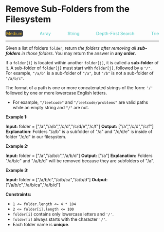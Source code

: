 # Remove Sub-Folders from the Filesystem

<div style="display: flex; justify-content: space-between; align-items: center">
<div style="color: #fac31d;
padding: 2px; background-color: #3a3f4b; border-radius: 5px;">Medium</div>
<div style="color: #46c6c2">Array</div>
<div style="color: #46c6c2">String</div>
<div style="color: #46c6c2">Depth-First Search</div>
<div style="color: #46c6c2">Trie</div>
</div>

---

Given a list of folders `folder`, return _the folders after removing all **sub-folders** in those folders_. You may return the answer in **any order**.

If a `folder[i]` is located within another `folder[j]`, it is called a **sub-folder** of it. A sub-folder of `folder[j]` must start with `folder[j]`, followed by a `"/"`. For example, `"/a/b"` is a sub-folder of `"/a"`, but `"/b"` is not a sub-folder of `"/a/b/c"`.

The format of a path is one or more concatenated strings of the form: `'/'` followed by one or more lowercase English letters.

*   For example, `"/leetcode"` and `"/leetcode/problems"` are valid paths while an empty string and `"/"` are not.

**Example 1:**

**Input:** folder = \["/a","/a/b","/c/d","/c/d/e","/c/f"\]
**Output:** \["/a","/c/d","/c/f"\]
**Explanation:** Folders "/a/b" is a subfolder of "/a" and "/c/d/e" is inside of folder "/c/d" in our filesystem.

**Example 2:**

**Input:** folder = \["/a","/a/b/c","/a/b/d"\]
**Output:** \["/a"\]
**Explanation:** Folders "/a/b/c" and "/a/b/d" will be removed because they are subfolders of "/a".

**Example 3:**

**Input:** folder = \["/a/b/c","/a/b/ca","/a/b/d"\]
**Output:** \["/a/b/c","/a/b/ca","/a/b/d"\]

**Constraints:**

*   `1 <= folder.length <= 4 * 104`
*   `2 <= folder[i].length <= 100`
*   `folder[i]` contains only lowercase letters and `'/'`.
*   `folder[i]` always starts with the character `'/'`.
*   Each folder name is **unique**.